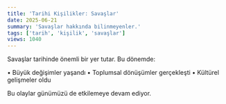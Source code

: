 ```yaml
---
title: 'Tarihi Kişilikler: Savaşlar'
date: 2025-06-21
summary: 'Savaşlar hakkında bilinmeyenler.'
tags: ['tarih', 'kişilik', 'savaşlar']
views: 1040
---
```


Savaşlar tarihinde önemli bir yer tutar. Bu dönemde:

• Büyük değişimler yaşandı
• Toplumsal dönüşümler gerçekleşti
• Kültürel gelişmeler oldu

Bu olaylar günümüzü de etkilemeye devam ediyor.